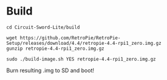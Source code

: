 # Build
```
cd Circuit-Sword-Lite/build

wget https://github.com/RetroPie/RetroPie-Setup/releases/download/4.4/retropie-4.4-rpi1_zero.img.gz
gunzip retropie-4.4-rpi1_zero.img.gz

sudo ./build-image.sh YES retropie-4.4-rpi1_zero.img.gz
```

Burn resulting .img to SD and boot!
